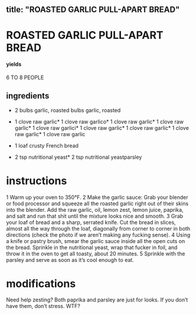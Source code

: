 

	
title: "ROASTED GARLIC PULL-APART BREAD"
---
# ROASTED GARLIC PULL-APART BREAD
#### yields
6 TO 8 PEOPLE
## ingredients
* 2 bulbs garlic, roasted bulbs garlic, roasted
* 1 clove raw garlic* 1 clove raw garlico* 1 clove raw garlic* 1 clove raw garlic* 1 clove raw garlici* 1 clove raw garlic* 1 clove raw garlic* 1 clove raw garlic* 1 clove raw garlic
* 1 loaf crusty French bread

* 2 tsp nutritional yeast* 2 tsp nutritional yeastparsley


# instructions
1 Warm up your oven to 350°F.
2 Make the garlic sauce: Grab your blender or food processor and squeeze all the roasted garlic right out of their skins into the blender. Add the raw garlic, oil, lemon zest, lemon juice, paprika, and salt and run that shit until the mixture looks nice and smooth.
3 Grab your loaf of bread and a sharp, serrated knife. Cut the bread in slices, almost all the way through the loaf, diagonally from corner to corner in both directions (check the photo if we aren’t making any fucking sense).
4 Using a knife or pastry brush, smear the garlic sauce inside all the open cuts on the bread. Sprinkle in the nutritional yeast, wrap that fucker in foil, and throw it in the oven to get all toasty, about 20 minutes.
5 Sprinkle with the parsley and serve as soon as it’s cool enough to eat.

# modifications

Need help zesting?
 Both paprika and parsley are just for looks. If you don’t have them, don’t stress.
 WTF?
	

